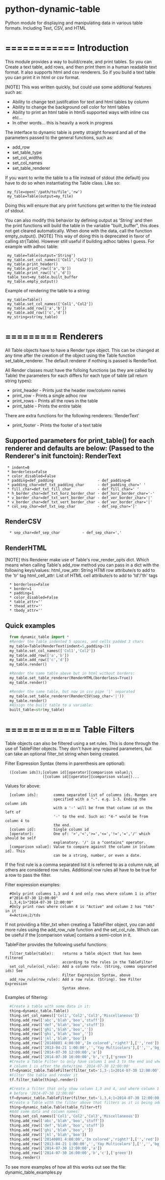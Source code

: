 python-dynamic-table
====================

Python module for displaying and manipulating data in various table formats. Including Text, CSV, and HTML

============
Introduction
============
This module provides a way to build/create, and print tables.  So you can 
Create a text table, add rows, and then print them in a human readable text
format.  It also supports html and csv renderers.  So if you build a text
table you can print it in html or csv format.

[NOTE] This was written quickly, but could use some additional features such
as:
 * Ability to change text justifcation for text and html tables by column
 * Ability to change the background cell color for html tables
 * Ability to print an html table in html5 supported ways with inline css etc...
 * In other words... this is heavily a work in progress

The interface to dynamic table is pretty straight forward and all of the parameters
passed to the general functions, such as:
 * add_row
 * set_table_type
 * set_col_widths
 * set_col_names
 * set_table_renderer

If you want to write the table to a file instead of stdout (the default) you have
to do so when instantiating the Table class.  Like so:
```
 my_file=open('/path/to/file','rw')
 my_table=Table(output=my_file)
```

Doing this will ensure that any print functions get written to the file instead of
stdout.

You can also modify this behavior by defining output as 'String' and then 
the print functions will build the table in the variable "built_buffer", this does
not get cleared automatically. When done with the data, call the function empty_output().
[NOTE] This way of doing this is deprecated in favor of calling str(Table). However still
useful if building adhoc tables I guess.
For example with adhoc table:
```
 my_table=Table(output='String')
 my_table.set_col_names(['Col1','Col2'])
 my_table.print_header()
 my_table.print_row(['a','b'])
 my_table.print_row(['c','d'])
 table_text=my_table.built_buffer
 my_table.empty_output()
```

Example of rendering the table to a string:
```
 my_table=Table()
 my_table.set_col_names(['Col1','Col2'])
 my_table.add_row(['a','b'])
 my_table.add_row(['c','d'])
 my_string=str(my_table)
```

=========
Renderers
=========

All Table objects have to have a Render type object. This can be changed at any time
after the creation of the object using the Table function set_table_renderer. The
default renderer if nothing is passed is RenderText. 

All Render classes must have the folloing functions (as they are called by Table)
the parameters for each differs for each type of table (all return string types):
  * print_header - Prints just the header row/column names
  * print_row    - Prints a single adhoc row
  * print_rows   - Prints all the rows in the table
  * print_table  - Prints the entire table

There are extra functions for the following renderers:
 'RenderText'
  * print_footer - Prints the footer of a text table

Supported parameters for print_table() for each renderer and defaults are below:
(Passed to the Renderer's __init__ functoin):
RenderText
----------
 ```
  * indent=0
  * borderless=False
  * color_disabled=False
  * padding=def_padding                    - def_padding=0
  * padding_char=def_txt_padding_char      - def_padding_char=' '
  * fill_char=def_txt_fill_char            - def_fill_char=' '
  * h_border_char=def_txt_horz_border_char - def_horz_border_char='-'
  * v_border_char=def_txt_vert_border_char - def_ver_border_char='|'
  * v_border_char=def_txt_vert_border_char - def_ver_border_char='|'
  * col_sep_char=def_txt_sep_char          - def_sep_char='|'
```
RenderCSV
---------
```
  * sep_char=def_sep_char          - def_sep_char=','
```

RenderHTML
----------
  [NOTE] this Renderer make use of Table's row_render_opts dict. Which means
         when calling Table's add_row method you can pass in a dict with the
         following keys/values:
           html_row_attr:  String HTMl row attribute/s to add to the 'tr' tag
           html_cell_attr: List of HTML cell attribute/s to add to 'td'/'th'
                           tags
```                           
  * borderless=False
  * border=1
  * padding=1
  * color_disabled=False
  * table_attr=''
  * thead_attr=''
  * tbody_attr=''
```

Quick examples
--------------
```python
  from dynamic_table import *
  #Render the table indented 5 spaces, and cells padded 3 chars
  my_table=Table(RenderText(indent=5,padding=3))
  my_table.set_col_names(['Col1','Col2'])
  my_table.add_row(['a','b'])
  my_table.add_row(['c','d'])
  my_table.render()
```
```python
  #Render the same table above but in html without borders:
  my_table.set_table_renderer(RenderHTML(borderless=True))
  my_table.render()
```
```python
  #Render the same table, but now in csv pipe '|' separated
  my_table.set_table_renderer(RenderCSV(sep_char='|'))
  my_table.render()
  #Assign the built table to a variable:
  built_table=str(my_table)
```

=============
Table Filters
=============
Table objects can also be filtered using a set rules. This is done through
the use of TableFilter objects. They don't have any required parameters, but
can take an optional filter_txt string when being created.

Filter Expression Syntax (items in parenthesis are optional):
```
  ([column ids]);[column id][operator][comparison value];\ 
                 ([column id][operator][comparison value])...
```

Values for above:
```
  [column ids]:       comma separated list of columns ids. Ranges are
                      specified with a "-". e.g. 1-3. Ending the column ids
                      with a '-' will be from that column id on the left of
                      '-' to the end. Such as: "4-" would be from column 4 to
                      the end.
  [column id]:        Single column id
  [operator]:         One of: '>','<','>=','<=','!=','=','/' which should be self
                      explanatory. '/' is a "contains" operator.
  [comparison value]: Value to compare against the column in [column id]. This
                      can be a string, number, or even a date.
```

If the first rule is a comma separated list it is referred to as a column
rule, all others are considered row rules. Additional row rules all have to be
true for a row to pass the filter.

Filter expression examples:
```
  #Only print columns 1,3 and 4 and only rows where column 1 is after
  #"2014-07-30 12:00:00"
  1,3,4;1>"2014-07-30 12:00:00"
  #Only print rows where column 4 is "Active" and column 2 has "tds" in it
  4=Active;2/tds
```

If not providing a filter_txt when creating a TableFilter object, you can add
more rules using the add_row_rule function and the set_col_rule. Which can be
useful if the [comparison value] contains a semi-colon in it.

TableFilter provides the following useful functions:
```
  filter_table(table):    returns a Table object that has been filtered
                          according to the rules in the TableFilter
  set_col_rule(col_rule): Add a column rule. (String, comma separated ids) See
                          Filter Expression Syntax, above
  add_row_rule(row_rule): Add a row rule. (String). See Filter Expression
                          Syntax above.
```                          

Examples of filtering:
```python
  #Create a table with some data in it:
  thing=dynamic_table.Table()
  thing.set_col_names(['Col1','Col2','Col3','Miscellaneous'])
  thing.add_row(['abc','blah','boo','stuff'])
  thing.add_row(['def','blah','boo','stuff'])
  thing.add_row(['ghi','blah','boo',''])
  thing.add_row(['ghi','blah','boo',''])
  thing.add_row(['jkl','blah','boo'])
  thing.add_row(['20140801 4:00:00','Im colored','right?'],['','red'])
  thing.add_row(['2013-04-21 1:00:00','','Yay Multicolors'],['','','bg_brown,black'])
  thing.add_row(['2014-07-30 12:00:00','a'])
  thing.add_row(['2014-07-30 16:00:00','b','c'],['green'])
  #Create a Table Filter to only have column 1 and 3 to the end and where
  # column 1 is after the date/time '2014-07-30 12:00:00'
  tf=dynamic_table.TableFilter(filter_txt='1,3-;1>2014-07-30 12:00:00')
  #Filter the table and render it
  tf.filter_table(thing).render()
```
```python
  #Create a filter that only show column 1,3 and 4, and where column 1 is
  # before '2014-07-30 12:00:00'
  tf=dynamic_table.TableFilter(filter_txt='1,3,4;1<2014-07-30 12:00:00')
  #Create a Table with the filter above that filters as it is being added
  thing=dynamic_table.Table(table_filter=tf)
  #Add some data and column names:
  thing.set_col_names(['Col1','Col2','Col3','Miscellaneous'])
  thing.add_row(['abc','blah','boo','stuff'])
  thing.add_row(['def','blah','boo','stuff'])
  thing.add_row(['ghi','blah','boo',''])
  thing.add_row(['jkl','blah','boo'])
  thing.add_row(['20140801 4:00:00','Im colored','right?'],['','red'])
  thing.add_row(['2013-04-21 1:00:00','','Yay Multicolors'],['','','bg_brown,black'])
  thing.add_row(['2014-07-30 12:00:00','a'])
  thing.add_row(['2014-07-30 16:00:00','b','c'],['green'])
  thing.render()
```

To see more examples of how all this works out see the file: dynamic_table_examples.py
